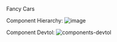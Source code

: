 Fancy Cars 

Component Hierarchy:
![image](https://github.com/user-attachments/assets/2131509f-437c-43ef-afbd-de3ad48522a8)


Component Devtol:
![components-devtol](https://github.com/user-attachments/assets/17640b24-8a05-468f-9afa-f1d75ededb0e)


